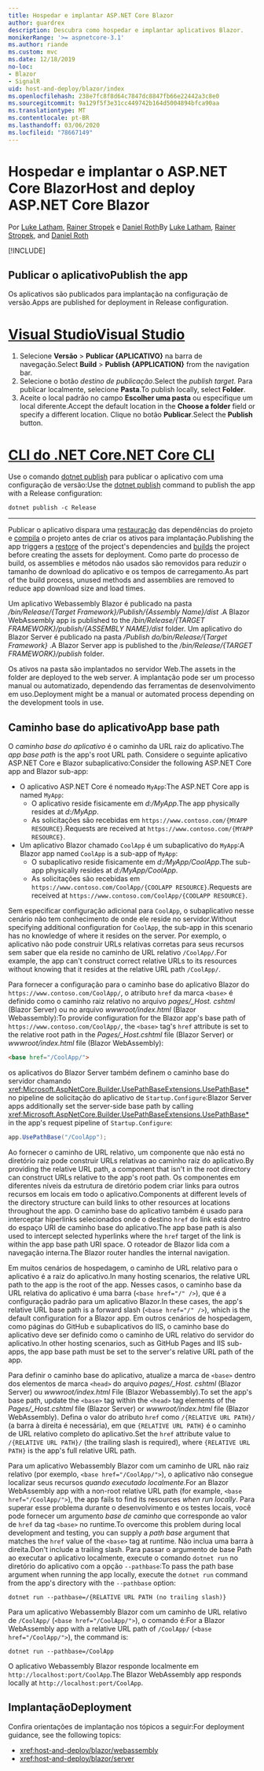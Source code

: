```yaml
---
title: Hospedar e implantar ASP.NET Core Blazor
author: guardrex
description: Descubra como hospedar e implantar aplicativos Blazor.
monikerRange: '>= aspnetcore-3.1'
ms.author: riande
ms.custom: mvc
ms.date: 12/18/2019
no-loc:
- Blazor
- SignalR
uid: host-and-deploy/blazor/index
ms.openlocfilehash: 238e7fc8f8d64c7847dc8847fb66e22442a3c8e0
ms.sourcegitcommit: 9a129f5f3e31cc449742b164d5004894bfca90aa
ms.translationtype: MT
ms.contentlocale: pt-BR
ms.lasthandoff: 03/06/2020
ms.locfileid: "78667149"
---
```

# <a name="host-and-deploy-aspnet-core-blazor"></a><span data-ttu-id="d9621-103">Hospedar e implantar o ASP.NET Core Blazor</span><span class="sxs-lookup"><span data-stu-id="d9621-103">Host and deploy ASP.NET Core Blazor</span></span>

<span data-ttu-id="d9621-104">Por [Luke Latham](https://github.com/guardrex), [Rainer Stropek](https://www.timecockpit.com) e [Daniel Roth](https://github.com/danroth27)</span><span class="sxs-lookup"><span data-stu-id="d9621-104">By [Luke Latham](https://github.com/guardrex), [Rainer Stropek](https://www.timecockpit.com), and [Daniel Roth](https://github.com/danroth27)</span></span>

[!INCLUDE[](~/includes/blazorwasm-preview-notice.md)]

## <a name="publish-the-app"></a><span data-ttu-id="d9621-105">Publicar o aplicativo</span><span class="sxs-lookup"><span data-stu-id="d9621-105">Publish the app</span></span>

<span data-ttu-id="d9621-106">Os aplicativos são publicados para implantação na configuração de versão.</span><span class="sxs-lookup"><span data-stu-id="d9621-106">Apps are published for deployment in Release configuration.</span></span>

# <a name="visual-studio"></a>[<span data-ttu-id="d9621-107">Visual Studio</span><span class="sxs-lookup"><span data-stu-id="d9621-107">Visual Studio</span></span>](#tab/visual-studio)

1. <span data-ttu-id="d9621-108">Selecione **Versão** > **Publicar {APLICATIVO}** na barra de navegação.</span><span class="sxs-lookup"><span data-stu-id="d9621-108">Select **Build** > **Publish {APPLICATION}** from the navigation bar.</span></span>
1. <span data-ttu-id="d9621-109">Selecione o botão *destino de publicação*.</span><span class="sxs-lookup"><span data-stu-id="d9621-109">Select the *publish target*.</span></span> <span data-ttu-id="d9621-110">Para publicar localmente, selecione **Pasta**.</span><span class="sxs-lookup"><span data-stu-id="d9621-110">To publish locally, select **Folder**.</span></span>
1. <span data-ttu-id="d9621-111">Aceite o local padrão no campo **Escolher uma pasta** ou especifique um local diferente.</span><span class="sxs-lookup"><span data-stu-id="d9621-111">Accept the default location in the **Choose a folder** field or specify a different location.</span></span> <span data-ttu-id="d9621-112">Clique no botão **Publicar**.</span><span class="sxs-lookup"><span data-stu-id="d9621-112">Select the **Publish** button.</span></span>

# <a name="net-core-cli"></a>[<span data-ttu-id="d9621-113">CLI do .NET Core</span><span class="sxs-lookup"><span data-stu-id="d9621-113">.NET Core CLI</span></span>](#tab/netcore-cli)

<span data-ttu-id="d9621-114">Use o comando [dotnet publish](/dotnet/core/tools/dotnet-publish) para publicar o aplicativo com uma configuração de versão:</span><span class="sxs-lookup"><span data-stu-id="d9621-114">Use the [dotnet publish](/dotnet/core/tools/dotnet-publish) command to publish the app with a Release configuration:</span></span>

```dotnetcli
dotnet publish -c Release
```

---

<span data-ttu-id="d9621-115">Publicar o aplicativo dispara uma [restauração](/dotnet/core/tools/dotnet-restore) das dependências do projeto e [compila](/dotnet/core/tools/dotnet-build) o projeto antes de criar os ativos para implantação.</span><span class="sxs-lookup"><span data-stu-id="d9621-115">Publishing the app triggers a [restore](/dotnet/core/tools/dotnet-restore) of the project's dependencies and [builds](/dotnet/core/tools/dotnet-build) the project before creating the assets for deployment.</span></span> <span data-ttu-id="d9621-116">Como parte do processo de build, os assemblies e métodos não usados são removidos para reduzir o tamanho de download do aplicativo e os tempos de carregamento.</span><span class="sxs-lookup"><span data-stu-id="d9621-116">As part of the build process, unused methods and assemblies are removed to reduce app download size and load times.</span></span>

<span data-ttu-id="d9621-117">Um aplicativo Webassembly Blazor é publicado na pasta */bin/Release/{Target Framework}/Publish/{Assembly Name}/dist* .</span><span class="sxs-lookup"><span data-stu-id="d9621-117">A Blazor WebAssembly app is published to the */bin/Release/{TARGET FRAMEWORK}/publish/{ASSEMBLY NAME}/dist* folder.</span></span> <span data-ttu-id="d9621-118">Um aplicativo do Blazor Server é publicado na pasta */Publish do/bin/Release/{Target Framework}* .</span><span class="sxs-lookup"><span data-stu-id="d9621-118">A Blazor Server app is published to the */bin/Release/{TARGET FRAMEWORK}/publish* folder.</span></span>

<span data-ttu-id="d9621-119">Os ativos na pasta são implantados no servidor Web.</span><span class="sxs-lookup"><span data-stu-id="d9621-119">The assets in the folder are deployed to the web server.</span></span> <span data-ttu-id="d9621-120">A implantação pode ser um processo manual ou automatizado, dependendo das ferramentas de desenvolvimento em uso.</span><span class="sxs-lookup"><span data-stu-id="d9621-120">Deployment might be a manual or automated process depending on the development tools in use.</span></span>

## <a name="app-base-path"></a><span data-ttu-id="d9621-121">Caminho base do aplicativo</span><span class="sxs-lookup"><span data-stu-id="d9621-121">App base path</span></span>

<span data-ttu-id="d9621-122">O *caminho base do aplicativo* é o caminho da URL raiz do aplicativo.</span><span class="sxs-lookup"><span data-stu-id="d9621-122">The *app base path* is the app's root URL path.</span></span> <span data-ttu-id="d9621-123">Considere o seguinte aplicativo ASP.NET Core e Blazor subaplicativo:</span><span class="sxs-lookup"><span data-stu-id="d9621-123">Consider the following ASP.NET Core app and Blazor sub-app:</span></span>

* <span data-ttu-id="d9621-124">O aplicativo ASP.NET Core é nomeado `MyApp`:</span><span class="sxs-lookup"><span data-stu-id="d9621-124">The ASP.NET Core app is named `MyApp`:</span></span>
  * <span data-ttu-id="d9621-125">O aplicativo reside fisicamente em *d:/MyApp*.</span><span class="sxs-lookup"><span data-stu-id="d9621-125">The app physically resides at *d:/MyApp*.</span></span>
  * <span data-ttu-id="d9621-126">As solicitações são recebidas em `https://www.contoso.com/{MYAPP RESOURCE}`.</span><span class="sxs-lookup"><span data-stu-id="d9621-126">Requests are received at `https://www.contoso.com/{MYAPP RESOURCE}`.</span></span>
* <span data-ttu-id="d9621-127">Um aplicativo Blazor chamado `CoolApp` é um subaplicativo do `MyApp`:</span><span class="sxs-lookup"><span data-stu-id="d9621-127">A Blazor app named `CoolApp` is a sub-app of `MyApp`:</span></span>
  * <span data-ttu-id="d9621-128">O subaplicativo reside fisicamente em *d:/MyApp/CoolApp*.</span><span class="sxs-lookup"><span data-stu-id="d9621-128">The sub-app physically resides at *d:/MyApp/CoolApp*.</span></span>
  * <span data-ttu-id="d9621-129">As solicitações são recebidas em `https://www.contoso.com/CoolApp/{COOLAPP RESOURCE}`.</span><span class="sxs-lookup"><span data-stu-id="d9621-129">Requests are received at `https://www.contoso.com/CoolApp/{COOLAPP RESOURCE}`.</span></span>

<span data-ttu-id="d9621-130">Sem especificar configuração adicional para `CoolApp`, o subaplicativo nesse cenário não tem conhecimento de onde ele reside no servidor.</span><span class="sxs-lookup"><span data-stu-id="d9621-130">Without specifying additional configuration for `CoolApp`, the sub-app in this scenario has no knowledge of where it resides on the server.</span></span> <span data-ttu-id="d9621-131">Por exemplo, o aplicativo não pode construir URLs relativas corretas para seus recursos sem saber que ela reside no caminho de URL relativo `/CoolApp/`.</span><span class="sxs-lookup"><span data-stu-id="d9621-131">For example, the app can't construct correct relative URLs to its resources without knowing that it resides at the relative URL path `/CoolApp/`.</span></span>

<span data-ttu-id="d9621-132">Para fornecer a configuração para o caminho base do aplicativo Blazor do `https://www.contoso.com/CoolApp/`, o atributo `href` da marca `<base>` é definido como o caminho raiz relativo no arquivo *pages/_Host. cshtml* (Blazor Server) ou no arquivo *wwwroot/index.html* (Blazor Webassembly):</span><span class="sxs-lookup"><span data-stu-id="d9621-132">To provide configuration for the Blazor app's base path of `https://www.contoso.com/CoolApp/`, the `<base>` tag's `href` attribute is set to the relative root path in the *Pages/_Host.cshtml* file (Blazor Server) or *wwwroot/index.html* file (Blazor WebAssembly):</span></span>

```html
<base href="/CoolApp/">
```

<span data-ttu-id="d9621-133">os aplicativos do Blazor Server também definem o caminho base do servidor chamando <xref:Microsoft.AspNetCore.Builder.UsePathBaseExtensions.UsePathBase*> no pipeline de solicitação do aplicativo de `Startup.Configure`:</span><span class="sxs-lookup"><span data-stu-id="d9621-133">Blazor Server apps additionally set the server-side base path by calling <xref:Microsoft.AspNetCore.Builder.UsePathBaseExtensions.UsePathBase*> in the app's request pipeline of `Startup.Configure`:</span></span>

```csharp
app.UsePathBase("/CoolApp");
```

<span data-ttu-id="d9621-134">Ao fornecer o caminho de URL relativo, um componente que não está no diretório raiz pode construir URLs relativas ao caminho raiz do aplicativo.</span><span class="sxs-lookup"><span data-stu-id="d9621-134">By providing the relative URL path, a component that isn't in the root directory can construct URLs relative to the app's root path.</span></span> <span data-ttu-id="d9621-135">Os componentes em diferentes níveis da estrutura de diretório podem criar links para outros recursos em locais em todo o aplicativo.</span><span class="sxs-lookup"><span data-stu-id="d9621-135">Components at different levels of the directory structure can build links to other resources at locations throughout the app.</span></span> <span data-ttu-id="d9621-136">O caminho base do aplicativo também é usado para interceptar hiperlinks selecionados onde o destino `href` do link está dentro do espaço URI de caminho base do aplicativo.</span><span class="sxs-lookup"><span data-stu-id="d9621-136">The app base path is also used to intercept selected hyperlinks where the `href` target of the link is within the app base path URI space.</span></span> <span data-ttu-id="d9621-137">O roteador de Blazor lida com a navegação interna.</span><span class="sxs-lookup"><span data-stu-id="d9621-137">The Blazor router handles the internal navigation.</span></span>

<span data-ttu-id="d9621-138">Em muitos cenários de hospedagem, o caminho de URL relativo para o aplicativo é a raiz do aplicativo.</span><span class="sxs-lookup"><span data-stu-id="d9621-138">In many hosting scenarios, the relative URL path to the app is the root of the app.</span></span> <span data-ttu-id="d9621-139">Nesses casos, o caminho base da URL relativa do aplicativo é uma barra (`<base href="/" />`), que é a configuração padrão para um aplicativo Blazor.</span><span class="sxs-lookup"><span data-stu-id="d9621-139">In these cases, the app's relative URL base path is a forward slash (`<base href="/" />`), which is the default configuration for a Blazor app.</span></span> <span data-ttu-id="d9621-140">Em outros cenários de hospedagem, como páginas do GitHub e subaplicativos do IIS, o caminho base do aplicativo deve ser definido como o caminho de URL relativo do servidor do aplicativo.</span><span class="sxs-lookup"><span data-stu-id="d9621-140">In other hosting scenarios, such as GitHub Pages and IIS sub-apps, the app base path must be set to the server's relative URL path of the app.</span></span>

<span data-ttu-id="d9621-141">Para definir o caminho base do aplicativo, atualize a marca de `<base>` dentro dos elementos de marca `<head>` do arquivo *pages/_Host. cshtml* (Blazor Server) ou *wwwroot/index.html* File (Blazor Webassembly).</span><span class="sxs-lookup"><span data-stu-id="d9621-141">To set the app's base path, update the `<base>` tag within the `<head>` tag elements of the *Pages/_Host.cshtml* file (Blazor Server) or *wwwroot/index.html* file (Blazor WebAssembly).</span></span> <span data-ttu-id="d9621-142">Defina o valor do atributo `href` como `/{RELATIVE URL PATH}/` (a barra à direita é necessária), em que `{RELATIVE URL PATH}` é o caminho de URL relativo completo do aplicativo.</span><span class="sxs-lookup"><span data-stu-id="d9621-142">Set the `href` attribute value to `/{RELATIVE URL PATH}/` (the trailing slash is required), where `{RELATIVE URL PATH}` is the app's full relative URL path.</span></span>

<span data-ttu-id="d9621-143">Para um aplicativo Webassembly Blazor com um caminho de URL não raiz relativo (por exemplo, `<base href="/CoolApp/">`), o aplicativo não consegue localizar seus recursos *quando executado localmente*.</span><span class="sxs-lookup"><span data-stu-id="d9621-143">For an Blazor WebAssembly app with a non-root relative URL path (for example, `<base href="/CoolApp/">`), the app fails to find its resources *when run locally*.</span></span> <span data-ttu-id="d9621-144">Para superar esse problema durante o desenvolvimento e os testes locais, você pode fornecer um argumento *base de caminho* que corresponde ao valor de `href` da tag `<base>` no runtime.</span><span class="sxs-lookup"><span data-stu-id="d9621-144">To overcome this problem during local development and testing, you can supply a *path base* argument that matches the `href` value of the `<base>` tag at runtime.</span></span> <span data-ttu-id="d9621-145">Não inclua uma barra à direita.</span><span class="sxs-lookup"><span data-stu-id="d9621-145">Don't include a trailing slash.</span></span> <span data-ttu-id="d9621-146">Para passar o argumento de base Path ao executar o aplicativo localmente, execute o comando `dotnet run` no diretório do aplicativo com a opção `--pathbase`:</span><span class="sxs-lookup"><span data-stu-id="d9621-146">To pass the path base argument when running the app locally, execute the `dotnet run` command from the app's directory with the `--pathbase` option:</span></span>

```dotnetcli
dotnet run --pathbase=/{RELATIVE URL PATH (no trailing slash)}
```

<span data-ttu-id="d9621-147">Para um aplicativo Webassembly Blazor com um caminho de URL relativo de `/CoolApp/` (`<base href="/CoolApp/">`), o comando é:</span><span class="sxs-lookup"><span data-stu-id="d9621-147">For a Blazor WebAssembly app with a relative URL path of `/CoolApp/` (`<base href="/CoolApp/">`), the command is:</span></span>

```dotnetcli
dotnet run --pathbase=/CoolApp
```

<span data-ttu-id="d9621-148">O aplicativo Webassembly Blazor responde localmente em `http://localhost:port/CoolApp`.</span><span class="sxs-lookup"><span data-stu-id="d9621-148">The Blazor WebAssembly app responds locally at `http://localhost:port/CoolApp`.</span></span>

## <a name="deployment"></a><span data-ttu-id="d9621-149">Implantação</span><span class="sxs-lookup"><span data-stu-id="d9621-149">Deployment</span></span>

<span data-ttu-id="d9621-150">Confira orientações de implantação nos tópicos a seguir:</span><span class="sxs-lookup"><span data-stu-id="d9621-150">For deployment guidance, see the following topics:</span></span>

* <xref:host-and-deploy/blazor/webassembly>
* <xref:host-and-deploy/blazor/server>
